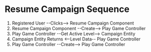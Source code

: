 # Resume Campaign Sequence

1. Registered User --Clicks--> Resume Campaign Component
2. Resume Campaign Component --Create--> Play Game Controller
3. Play Game Controller --Get Active Level--> Campaign Entity
4. Campaign Entity Returns <--Level Data-- Play Game Controller
5. Play Game Controller --Create--> Play Game Controller
